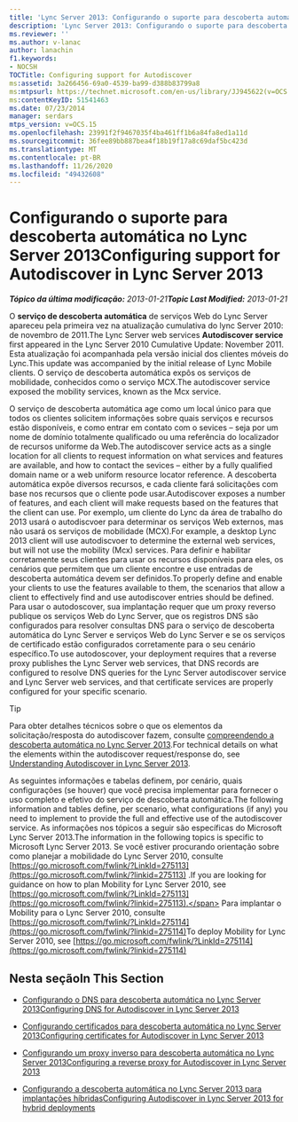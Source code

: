 ```yaml
---
title: 'Lync Server 2013: Configurando o suporte para descoberta automática'
description: 'Lync Server 2013: Configurando o suporte para descoberta automática.'
ms.reviewer: ''
ms.author: v-lanac
author: lanachin
f1.keywords:
- NOCSH
TOCTitle: Configuring support for Autodiscover
ms:assetid: 3a266456-69a0-4539-ba99-d388b83799a8
ms:mtpsurl: https://technet.microsoft.com/en-us/library/JJ945622(v=OCS.15)
ms:contentKeyID: 51541463
ms.date: 07/23/2014
manager: serdars
mtps_version: v=OCS.15
ms.openlocfilehash: 23991f2f9467035f4ba461ff1b6a84fa8ed1a11d
ms.sourcegitcommit: 36fee89bb887bea4f18b19f17a8c69daf5bc423d
ms.translationtype: MT
ms.contentlocale: pt-BR
ms.lasthandoff: 11/26/2020
ms.locfileid: "49432608"
---
```

# <a name="configuring-support-for-autodiscover-in-lync-server-2013"></a><span data-ttu-id="cb685-103">Configurando o suporte para descoberta automática no Lync Server 2013</span><span class="sxs-lookup"><span data-stu-id="cb685-103">Configuring support for Autodiscover in Lync Server 2013</span></span>

<div data-xmlns="http://www.w3.org/1999/xhtml">

<div class="topic" data-xmlns="http://www.w3.org/1999/xhtml" data-msxsl="urn:schemas-microsoft-com:xslt" data-cs="https://msdn.microsoft.com/">

<div data-asp="https://msdn2.microsoft.com/asp">



</div>

<div id="mainSection">

<div id="mainBody"><span data-ttu-id="cb685-104">

<span> </span></span><span class="sxs-lookup"><span data-stu-id="cb685-104">

<span> </span></span></span>

<span data-ttu-id="cb685-105">_**Tópico da última modificação:** 2013-01-21_</span><span class="sxs-lookup"><span data-stu-id="cb685-105">_**Topic Last Modified:** 2013-01-21_</span></span>

<span data-ttu-id="cb685-106">O **serviço de descoberta automática** de serviços Web do Lync Server apareceu pela primeira vez na atualização cumulativa do lync Server 2010: de novembro de 2011.</span><span class="sxs-lookup"><span data-stu-id="cb685-106">The Lync Server web services **Autodiscover service** first appeared in the Lync Server 2010 Cumulative Update: November 2011.</span></span> <span data-ttu-id="cb685-107">Esta atualização foi acompanhada pela versão inicial dos clientes móveis do Lync.</span><span class="sxs-lookup"><span data-stu-id="cb685-107">This update was accompanied by the initial release of Lync Mobile clients.</span></span> <span data-ttu-id="cb685-108">O serviço de descoberta automática expôs os serviços de mobilidade, conhecidos como o serviço MCX.</span><span class="sxs-lookup"><span data-stu-id="cb685-108">The autodiscover service exposed the mobility services, known as the Mcx service.</span></span>

<span data-ttu-id="cb685-109">O serviço de descoberta automática age como um local único para que todos os clientes solicitem informações sobre quais serviços e recursos estão disponíveis, e como entrar em contato com o sevices – seja por um nome de domínio totalmente qualificado ou uma referência do localizador de recursos uniforme da Web.</span><span class="sxs-lookup"><span data-stu-id="cb685-109">The autodiscover service acts as a single location for all clients to request information on what services and features are available, and how to contact the sevices – either by a fully qualified domain name or a web uniform resource locator reference.</span></span> <span data-ttu-id="cb685-110">A descoberta automática expõe diversos recursos, e cada cliente fará solicitações com base nos recursos que o cliente pode usar.</span><span class="sxs-lookup"><span data-stu-id="cb685-110">Autodiscover exposes a number of features, and each client will make requests based on the features that the client can use.</span></span> <span data-ttu-id="cb685-111">Por exemplo, um cliente do Lync da área de trabalho do 2013 usará o autodiscvoer para determinar os serviços Web externos, mas não usará os serviços de mobilidade (MCX).</span><span class="sxs-lookup"><span data-stu-id="cb685-111">For example, a desktop Lync 2013 client will use autodiscvoer to determine the external web services, but will not use the mobility (Mcx) services.</span></span> <span data-ttu-id="cb685-112">Para definir e habilitar corretamente seus clientes para usar os recursos disponíveis para eles, os cenários que permitem que um cliente encontre e use entradas de descoberta automática devem ser definidos.</span><span class="sxs-lookup"><span data-stu-id="cb685-112">To properly define and enable your clients to use the features available to them, the scenarios that allow a client to effectively find and use autodiscover entries should be defined.</span></span> <span data-ttu-id="cb685-113">Para usar o autodoscover, sua implantação requer que um proxy reverso publique os serviços Web do Lync Server, que os registros DNS são configurados para resolver consultas DNS para o serviço de descoberta automática do Lync Server e serviços Web do Lync Server e se os serviços de certificado estão configurados corretamente para o seu cenário específico.</span><span class="sxs-lookup"><span data-stu-id="cb685-113">To use autodoscover, your deployment requires that a reverse proxy publishes the Lync Server web services, that DNS records are configured to resolve DNS queries for the Lync Server autodiscover service and Lync Server web services, and that certificate services are properly configured for your specific scenario.</span></span>

<div>


> [!TIP]  
> <span data-ttu-id="cb685-114">Para obter detalhes técnicos sobre o que os elementos da solicitação/resposta do autodiscover fazem, consulte <A href="lync-server-2013-understanding-autodiscover.md">compreendendo a descoberta automática no Lync Server 2013</A>.</span><span class="sxs-lookup"><span data-stu-id="cb685-114">For technical details on what the elements within the autodiscover request/response do, see <A href="lync-server-2013-understanding-autodiscover.md">Understanding Autodiscover in Lync Server 2013</A>.</span></span>



</div>

<span data-ttu-id="cb685-115">As seguintes informações e tabelas definem, por cenário, quais configurações (se houver) que você precisa implementar para fornecer o uso completo e efetivo do serviço de descoberta automática.</span><span class="sxs-lookup"><span data-stu-id="cb685-115">The following information and tables define, per scenario, what configurations (if any) you need to implement to provide the full and effective use of the autodiscover service.</span></span> <span data-ttu-id="cb685-116">As informações nos tópicos a seguir são específicas do Microsoft Lync Server 2013.</span><span class="sxs-lookup"><span data-stu-id="cb685-116">The information in the following topics is specific to Microsoft Lync Server 2013.</span></span> <span data-ttu-id="cb685-117">Se você estiver procurando orientação sobre como planejar a mobilidade do Lync Server 2010, consulte [https://go.microsoft.com/fwlink/?LinkId=275113](https://go.microsoft.com/fwlink/?linkid=275113) .</span><span class="sxs-lookup"><span data-stu-id="cb685-117">If you are looking for guidance on how to plan Mobility for Lync Server 2010, see [https://go.microsoft.com/fwlink/?LinkId=275113](https://go.microsoft.com/fwlink/?linkid=275113).</span></span> <span data-ttu-id="cb685-118">Para implantar o Mobility para o Lync Server 2010, consulte [https://go.microsoft.com/fwlink/?LinkId=275114](https://go.microsoft.com/fwlink/?linkid=275114)</span><span class="sxs-lookup"><span data-stu-id="cb685-118">To deploy Mobility for Lync Server 2010, see [https://go.microsoft.com/fwlink/?LinkId=275114](https://go.microsoft.com/fwlink/?linkid=275114)</span></span>

<div>

## <a name="in-this-section"></a><span data-ttu-id="cb685-119">Nesta seção</span><span class="sxs-lookup"><span data-stu-id="cb685-119">In This Section</span></span>

  - [<span data-ttu-id="cb685-120">Configurando o DNS para descoberta automática no Lync Server 2013</span><span class="sxs-lookup"><span data-stu-id="cb685-120">Configuring DNS for Autodiscover in Lync Server 2013</span></span>](lync-server-2013-configuring-dns-for-autodiscover.md)

  - [<span data-ttu-id="cb685-121">Configurando certificados para descoberta automática no Lync Server 2013</span><span class="sxs-lookup"><span data-stu-id="cb685-121">Configuring certificates for Autodiscover in Lync Server 2013</span></span>](lync-server-2013-configuring-certificates-for-autodiscover.md)

  - [<span data-ttu-id="cb685-122">Configurando um proxy inverso para descoberta automática no Lync Server 2013</span><span class="sxs-lookup"><span data-stu-id="cb685-122">Configuring a reverse proxy for Autodiscover in Lync Server 2013</span></span>](lync-server-2013-configuring-a-reverse-proxy-for-autodiscover.md)

  - [<span data-ttu-id="cb685-123">Configurando a descoberta automática no Lync Server 2013 para implantações híbridas</span><span class="sxs-lookup"><span data-stu-id="cb685-123">Configuring Autodiscover in Lync Server 2013 for hybrid deployments</span></span>](lync-server-2013-configuring-autodiscover-for-hybrid-deployments.md)

<span data-ttu-id="cb685-124"></div>

</div>

<span> </span>

</div>

</div>

</span><span class="sxs-lookup"><span data-stu-id="cb685-124"></div>

</div>

<span> </span>

</div>

</div>

</span></span></div>

